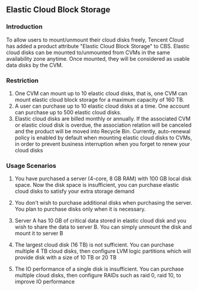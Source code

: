 ## Elastic Cloud Block Storage
### Introduction


To allow users to mount/unmount their cloud disks freely, Tencent Cloud has added a product attribute "Elastic Cloud Block Storage" to CBS. Elastic cloud disks can be mounted to/unmounted from CVMs in the same availability zone anytime. Once mounted, they will be considered as usable data disks by the CVM.


### Restriction

1. One CVM can mount up to 10 elastic cloud disks, that is, one CVM can mount elastic cloud block storage for a maximum capacity of 160 TB.
2. A user can purchase up to 10 elastic cloud disks at a time. One account can purchase up to 500 elastic cloud disks.
3. Elastic cloud disks are billed monthly or annually. If the associated CVM or elastic cloud disk is overdue, the association relation will be canceled and the product will be moved into Recycle Bin. Currently, auto-renewal policy is enabled by default when mounting elastic cloud disks to CVMs, in order to prevent business interruption when you forget to renew your cloud disks


### Usage Scenarios

1. You have purchased a server (4-core, 8 GB RAM) with 100 GB local disk space. Now the disk space is insufficient, you can purchase elastic cloud disks to satisfy your extra storage demand

2. You don't wish to purchase additional disks when purchasing the server. You plan to purchase disks only when it is necessary.

3. Server A has 10 GB of critical data stored in elastic cloud disk and you wish to share the data to server B.  You can simply unmount the disk and mount it to server B

4. The largest cloud disk (16 TB) is not sufficient. You can purchase multiple 4 TB cloud disks, then configure LVM logic partitions which will provide disk with a size of 10 TB or 20 TB

5. The IO performance of a single disk is insufficient. You can purchase multiple cloud disks, then configure RAIDs such as raid 0, raid 10, to improve IO performance
